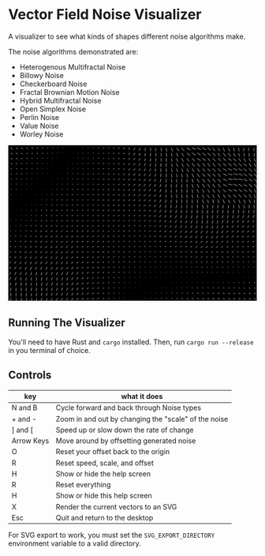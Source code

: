 # Vector Field Noise Visualizer

A visualizer to see what kinds of shapes different noise algorithms make.

The noise algorithms demonstrated are:

- Heterogenous Multifractal Noise
- Billowy Noise
- Checkerboard Noise
- Fractal Brownian Motion Noise
- Hybrid Multifractal Noise
- Open Simplex Noise
- Perlin Noise
- Value Noise
- Worley Noise

![example]

## Running The Visualizer

You'll need to have Rust and `cargo` installed. Then, run `cargo run --release` in you terminal of choice.

## Controls

| key        | what it does                                         |
| ---------- | ---------------------------------------------------- |
| N and B    | Cycle forward and back through Noise types           |
| + and -    | Zoom in and out by changing the "scale" of the noise |
| ] and [    | Speed up or slow down the rate of change             |
| Arrow Keys | Move around by offsetting generated noise            |
| O          | Reset your offset back to the origin                 |
| R          | Reset speed, scale, and offset                       |
| H          | Show or hide the help screen                         |
| R          | Reset everything                                     |
| H          | Show or hide this help screen                        |
| X          | Render the current vectors to an SVG                 |
| Esc        | Quit and return to the desktop                       |

For SVG export to work, you must set the `SVG_EXPORT_DIRECTORY` environment variable to a valid directory.

[example]: /example.png "An example of the visualizer"
